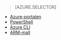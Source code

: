 > [AZURE.SELECTOR]
- [Azure-portalen](../articles/virtual-network/virtual-networks-create-vnet-arm-pportal.md)
- [PowerShell](../articles/virtual-network/virtual-networks-create-vnet-arm-ps.md)
- [Azure CLI](../articles/virtual-network/virtual-networks-create-vnet-arm-cli.md)
- [ARM-mall](../articles/virtual-network/virtual-networks-create-vnet-arm-template-click.md)


<!--HONumber=Jun16_HO2-->


